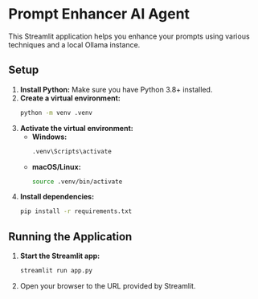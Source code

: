 # Prompt Enhancer AI Agent

This Streamlit application helps you enhance your prompts using various techniques and a local Ollama instance.

## Setup

1.  **Install Python:** Make sure you have Python 3.8+ installed.
2.  **Create a virtual environment:**
    ```bash
    python -m venv .venv
    ```
3.  **Activate the virtual environment:**
    -   **Windows:**
        ```bash
        .venv\Scripts\activate
        ```
    -   **macOS/Linux:**
        ```bash
        source .venv/bin/activate
        ```
4.  **Install dependencies:**
    ```bash
    pip install -r requirements.txt
    ```

## Running the Application

1.  **Start the Streamlit app:**
    ```bash
    streamlit run app.py
    ```
2.  Open your browser to the URL provided by Streamlit.
